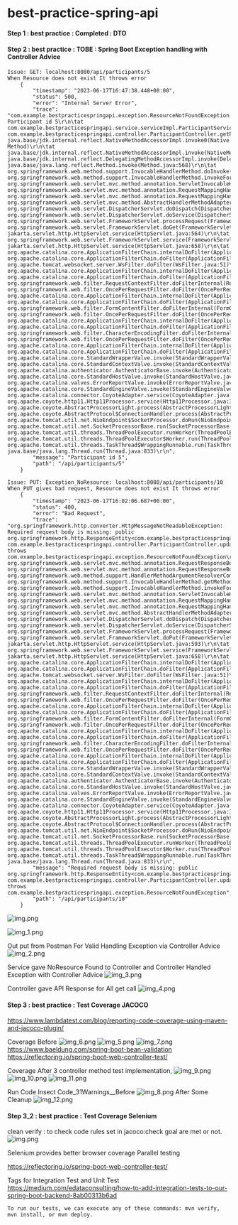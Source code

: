 # best-practice-spring-api

#### Step 1 : best practice : Completed : DTO
#### Step 2 : best practice : TOBE : Spring Boot Exception handling with Controller Advice
    Issue: GET: localhost:8080/api/participants/5
    When Resource does not exist It throws error
        {
            "timestamp": "2023-06-17T16:47:38.448+00:00",
            "status": 500,
            "error": "Internal Server Error",
            "trace": "com.example.bestpracticespringapi.exception.ResourceNotFoundException: Participant id 5\r\n\tat com.example.bestpracticespringapi.service.serviceImpl.ParticipantServiceImpl.getParticipantById(ParticipantServiceImpl.java:62)\r\n\tat com.example.bestpracticespringapi.controller.ParticipantController.getParticipantById(ParticipantController.java:41)\r\n\tat java.base/jdk.internal.reflect.NativeMethodAccessorImpl.invoke0(Native Method)\r\n\tat java.base/jdk.internal.reflect.NativeMethodAccessorImpl.invoke(NativeMethodAccessorImpl.java:77)\r\n\tat java.base/jdk.internal.reflect.DelegatingMethodAccessorImpl.invoke(DelegatingMethodAccessorImpl.java:43)\r\n\tat java.base/java.lang.reflect.Method.invoke(Method.java:568)\r\n\tat org.springframework.web.method.support.InvocableHandlerMethod.doInvoke(InvocableHandlerMethod.java:207)\r\n\tat org.springframework.web.method.support.InvocableHandlerMethod.invokeForRequest(InvocableHandlerMethod.java:152)\r\n\tat org.springframework.web.servlet.mvc.method.annotation.ServletInvocableHandlerMethod.invokeAndHandle(ServletInvocableHandlerMethod.java:118)\r\n\tat org.springframework.web.servlet.mvc.method.annotation.RequestMappingHandlerAdapter.invokeHandlerMethod(RequestMappingHandlerAdapter.java:884)\r\n\tat org.springframework.web.servlet.mvc.method.annotation.RequestMappingHandlerAdapter.handleInternal(RequestMappingHandlerAdapter.java:797)\r\n\tat org.springframework.web.servlet.mvc.method.AbstractHandlerMethodAdapter.handle(AbstractHandlerMethodAdapter.java:87)\r\n\tat org.springframework.web.servlet.DispatcherServlet.doDispatch(DispatcherServlet.java:1081)\r\n\tat org.springframework.web.servlet.DispatcherServlet.doService(DispatcherServlet.java:974)\r\n\tat org.springframework.web.servlet.FrameworkServlet.processRequest(FrameworkServlet.java:1011)\r\n\tat org.springframework.web.servlet.FrameworkServlet.doGet(FrameworkServlet.java:903)\r\n\tat jakarta.servlet.http.HttpServlet.service(HttpServlet.java:564)\r\n\tat org.springframework.web.servlet.FrameworkServlet.service(FrameworkServlet.java:885)\r\n\tat jakarta.servlet.http.HttpServlet.service(HttpServlet.java:658)\r\n\tat org.apache.catalina.core.ApplicationFilterChain.internalDoFilter(ApplicationFilterChain.java:205)\r\n\tat org.apache.catalina.core.ApplicationFilterChain.doFilter(ApplicationFilterChain.java:149)\r\n\tat org.apache.tomcat.websocket.server.WsFilter.doFilter(WsFilter.java:51)\r\n\tat org.apache.catalina.core.ApplicationFilterChain.internalDoFilter(ApplicationFilterChain.java:174)\r\n\tat org.apache.catalina.core.ApplicationFilterChain.doFilter(ApplicationFilterChain.java:149)\r\n\tat org.springframework.web.filter.RequestContextFilter.doFilterInternal(RequestContextFilter.java:100)\r\n\tat org.springframework.web.filter.OncePerRequestFilter.doFilter(OncePerRequestFilter.java:116)\r\n\tat org.apache.catalina.core.ApplicationFilterChain.internalDoFilter(ApplicationFilterChain.java:174)\r\n\tat org.apache.catalina.core.ApplicationFilterChain.doFilter(ApplicationFilterChain.java:149)\r\n\tat org.springframework.web.filter.FormContentFilter.doFilterInternal(FormContentFilter.java:93)\r\n\tat org.springframework.web.filter.OncePerRequestFilter.doFilter(OncePerRequestFilter.java:116)\r\n\tat org.apache.catalina.core.ApplicationFilterChain.internalDoFilter(ApplicationFilterChain.java:174)\r\n\tat org.apache.catalina.core.ApplicationFilterChain.doFilter(ApplicationFilterChain.java:149)\r\n\tat org.springframework.web.filter.CharacterEncodingFilter.doFilterInternal(CharacterEncodingFilter.java:201)\r\n\tat org.springframework.web.filter.OncePerRequestFilter.doFilter(OncePerRequestFilter.java:116)\r\n\tat org.apache.catalina.core.ApplicationFilterChain.internalDoFilter(ApplicationFilterChain.java:174)\r\n\tat org.apache.catalina.core.ApplicationFilterChain.doFilter(ApplicationFilterChain.java:149)\r\n\tat org.apache.catalina.core.StandardWrapperValve.invoke(StandardWrapperValve.java:166)\r\n\tat org.apache.catalina.core.StandardContextValve.invoke(StandardContextValve.java:90)\r\n\tat org.apache.catalina.authenticator.AuthenticatorBase.invoke(AuthenticatorBase.java:482)\r\n\tat org.apache.catalina.core.StandardHostValve.invoke(StandardHostValve.java:115)\r\n\tat org.apache.catalina.valves.ErrorReportValve.invoke(ErrorReportValve.java:93)\r\n\tat org.apache.catalina.core.StandardEngineValve.invoke(StandardEngineValve.java:74)\r\n\tat org.apache.catalina.connector.CoyoteAdapter.service(CoyoteAdapter.java:341)\r\n\tat org.apache.coyote.http11.Http11Processor.service(Http11Processor.java:390)\r\n\tat org.apache.coyote.AbstractProcessorLight.process(AbstractProcessorLight.java:63)\r\n\tat org.apache.coyote.AbstractProtocol$ConnectionHandler.process(AbstractProtocol.java:894)\r\n\tat org.apache.tomcat.util.net.NioEndpoint$SocketProcessor.doRun(NioEndpoint.java:1741)\r\n\tat org.apache.tomcat.util.net.SocketProcessorBase.run(SocketProcessorBase.java:52)\r\n\tat org.apache.tomcat.util.threads.ThreadPoolExecutor.runWorker(ThreadPoolExecutor.java:1191)\r\n\tat org.apache.tomcat.util.threads.ThreadPoolExecutor$Worker.run(ThreadPoolExecutor.java:659)\r\n\tat org.apache.tomcat.util.threads.TaskThread$WrappingRunnable.run(TaskThread.java:61)\r\n\tat java.base/java.lang.Thread.run(Thread.java:833)\r\n",
            "message": "Participant id 5",
            "path": "/api/participants/5"
        }
    
    Issue: PUT: Exception_NoResource: localhost:8080/api/participants/10
    When PUT gives bad request, Resource does not exist It throws error
        {
            "timestamp": "2023-06-17T16:02:06.687+00:00",
            "status": 400,
            "error": "Bad Request",
            "trace": "org.springframework.http.converter.HttpMessageNotReadableException: Required request body is missing: public org.springframework.http.ResponseEntity<com.example.bestpracticespringapi.dto.ParticipantDto> com.example.bestpracticespringapi.controller.ParticipantController.updateParticipant(long,com.example.bestpracticespringapi.dto.ParticipantDto) throws com.example.bestpracticespringapi.exception.ResourceNotFoundException\r\n\tat org.springframework.web.servlet.mvc.method.annotation.RequestResponseBodyMethodProcessor.readWithMessageConverters(RequestResponseBodyMethodProcessor.java:166)\r\n\tat org.springframework.web.servlet.mvc.method.annotation.RequestResponseBodyMethodProcessor.resolveArgument(RequestResponseBodyMethodProcessor.java:136)\r\n\tat org.springframework.web.method.support.HandlerMethodArgumentResolverComposite.resolveArgument(HandlerMethodArgumentResolverComposite.java:122)\r\n\tat org.springframework.web.method.support.InvocableHandlerMethod.getMethodArgumentValues(InvocableHandlerMethod.java:181)\r\n\tat org.springframework.web.method.support.InvocableHandlerMethod.invokeForRequest(InvocableHandlerMethod.java:148)\r\n\tat org.springframework.web.servlet.mvc.method.annotation.ServletInvocableHandlerMethod.invokeAndHandle(ServletInvocableHandlerMethod.java:118)\r\n\tat org.springframework.web.servlet.mvc.method.annotation.RequestMappingHandlerAdapter.invokeHandlerMethod(RequestMappingHandlerAdapter.java:884)\r\n\tat org.springframework.web.servlet.mvc.method.annotation.RequestMappingHandlerAdapter.handleInternal(RequestMappingHandlerAdapter.java:797)\r\n\tat org.springframework.web.servlet.mvc.method.AbstractHandlerMethodAdapter.handle(AbstractHandlerMethodAdapter.java:87)\r\n\tat org.springframework.web.servlet.DispatcherServlet.doDispatch(DispatcherServlet.java:1081)\r\n\tat org.springframework.web.servlet.DispatcherServlet.doService(DispatcherServlet.java:974)\r\n\tat org.springframework.web.servlet.FrameworkServlet.processRequest(FrameworkServlet.java:1011)\r\n\tat org.springframework.web.servlet.FrameworkServlet.doPut(FrameworkServlet.java:925)\r\n\tat jakarta.servlet.http.HttpServlet.service(HttpServlet.java:593)\r\n\tat org.springframework.web.servlet.FrameworkServlet.service(FrameworkServlet.java:885)\r\n\tat jakarta.servlet.http.HttpServlet.service(HttpServlet.java:658)\r\n\tat org.apache.catalina.core.ApplicationFilterChain.internalDoFilter(ApplicationFilterChain.java:205)\r\n\tat org.apache.catalina.core.ApplicationFilterChain.doFilter(ApplicationFilterChain.java:149)\r\n\tat org.apache.tomcat.websocket.server.WsFilter.doFilter(WsFilter.java:51)\r\n\tat org.apache.catalina.core.ApplicationFilterChain.internalDoFilter(ApplicationFilterChain.java:174)\r\n\tat org.apache.catalina.core.ApplicationFilterChain.doFilter(ApplicationFilterChain.java:149)\r\n\tat org.springframework.web.filter.RequestContextFilter.doFilterInternal(RequestContextFilter.java:100)\r\n\tat org.springframework.web.filter.OncePerRequestFilter.doFilter(OncePerRequestFilter.java:116)\r\n\tat org.apache.catalina.core.ApplicationFilterChain.internalDoFilter(ApplicationFilterChain.java:174)\r\n\tat org.apache.catalina.core.ApplicationFilterChain.doFilter(ApplicationFilterChain.java:149)\r\n\tat org.springframework.web.filter.FormContentFilter.doFilterInternal(FormContentFilter.java:93)\r\n\tat org.springframework.web.filter.OncePerRequestFilter.doFilter(OncePerRequestFilter.java:116)\r\n\tat org.apache.catalina.core.ApplicationFilterChain.internalDoFilter(ApplicationFilterChain.java:174)\r\n\tat org.apache.catalina.core.ApplicationFilterChain.doFilter(ApplicationFilterChain.java:149)\r\n\tat org.springframework.web.filter.CharacterEncodingFilter.doFilterInternal(CharacterEncodingFilter.java:201)\r\n\tat org.springframework.web.filter.OncePerRequestFilter.doFilter(OncePerRequestFilter.java:116)\r\n\tat org.apache.catalina.core.ApplicationFilterChain.internalDoFilter(ApplicationFilterChain.java:174)\r\n\tat org.apache.catalina.core.ApplicationFilterChain.doFilter(ApplicationFilterChain.java:149)\r\n\tat org.apache.catalina.core.StandardWrapperValve.invoke(StandardWrapperValve.java:166)\r\n\tat org.apache.catalina.core.StandardContextValve.invoke(StandardContextValve.java:90)\r\n\tat org.apache.catalina.authenticator.AuthenticatorBase.invoke(AuthenticatorBase.java:482)\r\n\tat org.apache.catalina.core.StandardHostValve.invoke(StandardHostValve.java:115)\r\n\tat org.apache.catalina.valves.ErrorReportValve.invoke(ErrorReportValve.java:93)\r\n\tat org.apache.catalina.core.StandardEngineValve.invoke(StandardEngineValve.java:74)\r\n\tat org.apache.catalina.connector.CoyoteAdapter.service(CoyoteAdapter.java:341)\r\n\tat org.apache.coyote.http11.Http11Processor.service(Http11Processor.java:390)\r\n\tat org.apache.coyote.AbstractProcessorLight.process(AbstractProcessorLight.java:63)\r\n\tat org.apache.coyote.AbstractProtocol$ConnectionHandler.process(AbstractProtocol.java:894)\r\n\tat org.apache.tomcat.util.net.NioEndpoint$SocketProcessor.doRun(NioEndpoint.java:1741)\r\n\tat org.apache.tomcat.util.net.SocketProcessorBase.run(SocketProcessorBase.java:52)\r\n\tat org.apache.tomcat.util.threads.ThreadPoolExecutor.runWorker(ThreadPoolExecutor.java:1191)\r\n\tat org.apache.tomcat.util.threads.ThreadPoolExecutor$Worker.run(ThreadPoolExecutor.java:659)\r\n\tat org.apache.tomcat.util.threads.TaskThread$WrappingRunnable.run(TaskThread.java:61)\r\n\tat java.base/java.lang.Thread.run(Thread.java:833)\r\n",
            "message": "Required request body is missing: public org.springframework.http.ResponseEntity<com.example.bestpracticespringapi.dto.ParticipantDto> com.example.bestpracticespringapi.controller.ParticipantController.updateParticipant(long,com.example.bestpracticespringapi.dto.ParticipantDto) throws com.example.bestpracticespringapi.exception.ResourceNotFoundException",
            "path": "/api/participants/10"
        }

![img.png](src/main/resources/img/readme/img.png)

![img_1.png](src/main/resources/img/readme/img_1.png)

Out put from Postman For Valid
Handling Exception via Controller Advice
![img_2.png](src/main/resources/img/readme/img_2.png)

Service gave NoResource Found to Controller
and Controller Handled Exception with Controller Advice
![img_3.png](src/main/resources/img/readme/img_3.png)

Controller gave API Response for All get call
![img_4.png](src/main/resources/img/readme/img_4.png)


#### Step 3 : best practice : Test Coverage JACOCO
https://www.lambdatest.com/blog/reporting-code-coverage-using-maven-and-jacoco-plugin/

Coverage Before
![img_6.png](src/main/resources/img/readme/img_6.png)
![img_5.png](src/main/resources/img/readme/img_5.png)
![img_7.png](src/main/resources/img/readme/img_7.png)
https://www.baeldung.com/spring-boot-bean-validation
https://reflectoring.io/spring-boot-web-controller-test/

Coverage After 3 controller method test implementation, 
![img_9.png](src/main/resources/img/readme/img_9.png)
![img_10.png](src/main/resources/img/readme/img_10.png)
![img_11.png](src/main/resources/img/readme/img_11.png)

Run Code Insect Code_31Warnings__Before
![img_8.png](src/main/resources/img/readme/img_8.png)
After Some Cleanup
![img_12.png](src/main/resources/img/readme/img_12.png)

#### Step 3_2 : best practice : Test Coverage Selenium
clean verify : to check code rules set in jacoco:check goal are met or not.
![img.png](src/main/resources/img/readme/img13.png)

Selenium provides better
    browser coverage
    Parallel testing

https://reflectoring.io/spring-boot-web-controller-test/


Tags for Integration Test and Unit Test
https://medium.com/edataconsulting/how-to-add-integration-tests-to-our-spring-boot-backend-8ab00313b6ad

    To run our tests, we can execute any of these commands: mvn verify, mvn install, or mvn deploy.
